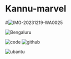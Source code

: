 # Kannu-marvel

 #![IMG-20231219-WA0025](https://github.com/Kannika18-K-R/Kannu-marvel/assets/121594188/854cc6cd-d67d-41a7-ab25-3884dfaacfd4)

![Bengaluru](https://github.com/Kannika18-K-R/Kannu-marvel/assets/121594188/60640832-4077-487b-ad08-ed922ebf022a)

![code](https://github.com/Kannika18-K-R/Kannu-marvel/assets/121594188/81aa3e9f-3299-4da9-84fa-780551f0d856)
![github](https://github.com/Kannika18-K-R/Kannu-marvel/assets/121594188/2910f6ff-1b19-4373-aea3-ab066ef9c010)

![ubantu](https://github.com/Kannika18-K-R/Kannu-marvel/assets/121594188/e7cc00b3-7b65-4da4-9b14-12f2fac39c7d)

